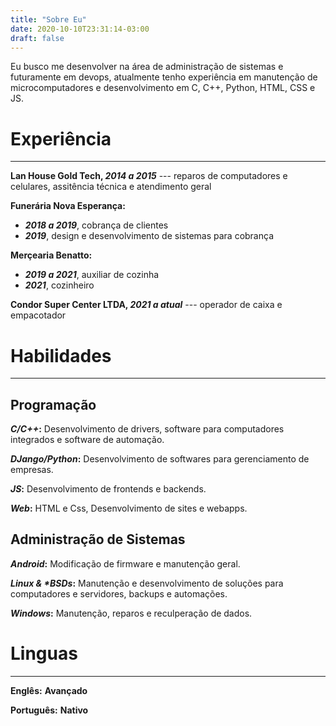 ```yaml
---
title: "Sobre Eu"
date: 2020-10-10T23:31:14-03:00
draft: false
---
```


Eu busco me desenvolver na área
de administração de sistemas e futuramente em devops,
atualmente tenho experiência em manutenção de microcomputadores e
desenvolvimento em C, C++, Python, HTML, CSS e JS.

# Experiência
---

**Lan House Gold Tech, _2014 a 2015_** --- reparos de computadores e celulares, assitência técnica e atendimento geral

**Funerária Nova Esperança:**
- **_2018 a 2019_**, cobrança de clientes
- **_2019_**, design e desenvolvimento de sistemas para cobrança

**Merçearia Benatto:**
- **_2019 a 2021_**, auxiliar de cozinha
- **_2021_**, cozinheiro

**Condor Super Center LTDA, _2021 a atual_** --- operador de caixa e empacotador

# Habilidades
---
## Programação

**_C/C++_:** 
Desenvolvimento de drivers, software para computadores integrados e
software de automação.

**_DJango/Python_:**
Desenvolvimento de softwares para gerenciamento de empresas.

**_JS_:**
Desenvolvimento de frontends e backends.

**_Web_:**
HTML e Css, Desenvolvimento de sites e webapps.
## Administração de Sistemas
**_Android_:**
Modificação de firmware e manutenção geral.

**_Linux & *BSDs_:**
Manutenção e desenvolvimento de soluções para computadores e servidores, backups e automações.

**_Windows_:**
Manutenção, reparos e reculperação de dados.

# Linguas
---

**Englês:** __Avançado__

**Português:** __Nativo__
